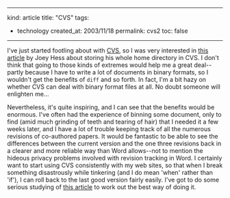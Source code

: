 -----
kind: article
title: "CVS"
tags:
- technology
created_at: 2003/11/18
permalink: cvs2
toc: false
-----

<p>I've just started footling about with <a href="http://www.cvshome.org/">CVS</a>, so I was very interested in <a href="http://www.linuxjournal.com/article.php?sid=5976">this article</a> by Joey Hess about storing his whole home directory in CVS. I don't think that going to those kinds of extremes would help me a great deal--partly because I have to write a lot of documents in binary formats, so I wouldn't get the benefits of <code>diff</code> and so forth. In fact, I'm a bit hazy on whether CVS can deal with binary format files at all. No doubt someone will enlighten me...</p>

<p>Nevertheless, it's quite inspiring, and I can see that the benefits would be enormous. I've often had the experience of binning some document, only to find (amid much grinding of teeth and tearing of hair) that I needed it a few weeks later, and I have a lot of trouble keeping track of all the numerous revisions of co-authored papers. It would be fantastic to be able to see the differences between the current version and the one three revisions back in a clearer and more reliable way than Word allows--not to mention the hideous privacy problems involved with revision tracking in Word. I certainly want to start using CVS consistently with my web sites, so that when I break something disastrously while tinkering (and I do mean 'when' rather than 'if'), I can roll back to the last good version fairly easily. I've got to do some serious studying of <a href="http://www.durak.org/cvswebsites/">this article</a> to work out the best way of doing it.</p>


